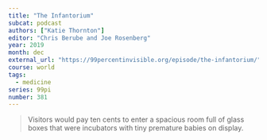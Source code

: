 ```yaml
---
title: "The Infantorium"
subcat: podcast
authors: ["Katie Thornton"]
editor: "Chris Berube and Joe Rosenberg"
year: 2019
month: dec
external_url: "https://99percentinvisible.org/episode/the-infantorium/"
course: world
tags:
  - medicine
series: 99pi
number: 381
---
```


> Visitors would pay ten cents to enter a spacious room full of glass boxes that were incubators with tiny premature babies on display.
